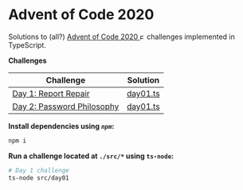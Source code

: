 # Advent of Code 2020

Solutions to (all?) [Advent of Code 2020 <img src="https://www.pngrepo.com/png/35710/180/external.png" width="10" alt="External link">](https://adventofcode.com/2020)
 challenges implemented in TypeScript.

**Challenges**

| Challenge | Solution |
|-|-|
|[Day 1: Report Repair](https://adventofcode.com/2020/day/1)|[day01.ts](./src/day01.ts)|
|[Day 2: Password Philosophy](https://adventofcode.com/2020/day/2)|[day01.ts](./src/day02.ts)|



**Install dependencies using *`npm`*:**

```bash
npm i
```

**Run a challenge located at `./src/*` using `ts-node`:**

```bash
# Day 1 challenge
ts-node src/day01
```
